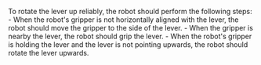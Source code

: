 To rotate the lever up reliably, the robot should perform the following steps:
    - When the robot's gripper is not horizontally aligned with the lever, the robot should move the gripper to the side of the lever.
    - When the gripper is nearby the lever, the robot should grip the lever.
    - When the robot's gripper is holding the lever and the lever is not pointing upwards, the robot should rotate the lever upwards.